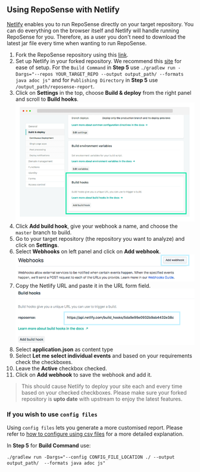 ## Using RepoSense with Netlify

[Netlify](https://www.netlify.com) enables you to run RepoSense directly on your target repository. You can do everything on the browser itself and Netlify will handle running RepoSense for you. Therefore, as a user you don't need to download the latest jar file every time when wanting to run RepoSense.

1. Fork the RepoSense repository using this [link](https://github.com/repoSense/RepoSense/fork).
1. Set up Netlify in your forked repository. We recommend this [site](https://www.netlify.com/blog/2016/09/29/a-step-by-step-guide-deploying-on-netlify/) for ease of setup. For the `Build Command` in **Step 5** use `./gradlew run -Dargs="--repos YOUR_TARGET_REPO --output output_path/ --formats java adoc js"` and for `Publishing Directory` in **Step 5** use `/output_path/reposense-report`.
1. Click on **Settings** in the top, choose **Build & deploy** from the right panel and scroll to **Build hooks**.
![Build hooks](images/using-netlify-build-hooks.png)
1. Click **Add build hook**, give your webhook a name, and choose the `master` branch to build.
1. Go to your target repository (the repository you want to analyze) and click on **Settings**.
1. Select **Webhooks** on left panel and click on **Add webhook**.
![Add webhook](images/using-netlify-add-hook.png)
1. Copy the Netlify URL and paste it in the URL form field.
![Webhook url](images/using-netlify-url.png)
1. Select **application.json** as content type
1. Select **Let me select individual events** and based on your requirements check the checkboxes.
1. Leave the **Active** checkbox checked.
1. Click on **Add webhook** to save the webhook and add it.

> This should cause Netlify to deploy your site each and every time based on your checked checkboxes. Please make sure your forked repository is **upto date** with upstream to enjoy the latest features.

### If you wish to use `config files`

Using `config files` lets you generate a more customised report. Please refer to [how to configure using csv files](UserGuide.md#customize-using-csv-config-files) for a more detailed explanation.

In **Step 5** for **Build Command** use:
```
./gradlew run -Dargs="--config CONFIG_FILE_LOCATION ./ --output output_path/  --formats java adoc js"
```
